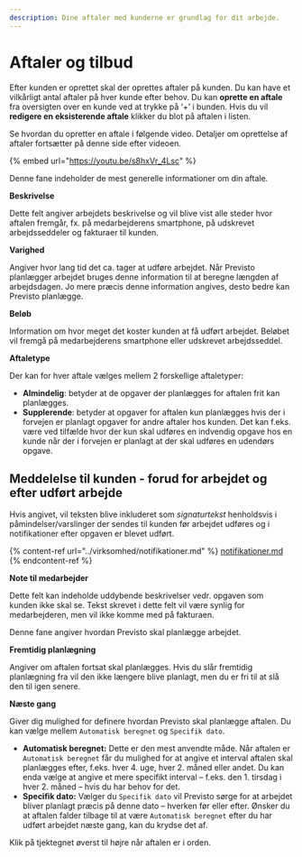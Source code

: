 ```yaml
---
description: Dine aftaler med kunderne er grundlag for dit arbejde.
---
```


# Aftaler og tilbud

Efter kunden er oprettet skal der oprettes aftaler på kunden. Du kan have et vilkårligt antal aftaler på hver kunde efter behov. Du kan **oprette en aftale** fra oversigten over en kunde ved at trykke på ‘+’ i bunden. Hvis du vil **redigere en eksisterende aftale** klikker du blot på aftalen i listen.

Se hvordan du opretter en aftale i følgende video. Detaljer om oprettelse af aftaler fortsætter på denne side efter videoen.

{% embed url="https://youtu.be/s8hxVr_4Lsc" %}

Denne fane indeholder de mest generelle informationer om din aftale.

**Beskrivelse**

Dette felt angiver arbejdets beskrivelse og vil blive vist alle steder hvor aftalen fremgår, fx. på medarbejderens smartphone, på udskrevet arbejdsseddeler og fakturaer til kunden.

**Varighed**

Angiver hvor lang tid det ca. tager at udføre arbejdet. Når Previsto planlægger arbejdet bruges denne information til at beregne længden af arbejdsdagen. Jo mere præcis denne information angives, desto bedre kan Previsto planlægge.

**Beløb**

Information om hvor meget det koster kunden at få udført arbejdet. Beløbet vil fremgå på medarbejderens smartphone eller udskrevet arbejdsseddel.

**Aftaletype**

Der kan for hver aftale vælges mellem 2 forskellige aftaletyper:

* **Almindelig**: betyder at de opgaver der planlægges for aftalen frit kan planlægges.
* **Supplerende**: betyder at opgaver for aftalen kun planlægges hvis der i forvejen er planlagt opgaver for andre aftaler hos kunden. Det kan f.eks. være ved tilfælde hvor der kun skal udføres en indvendig opgave hos en kunde når der i forvejen er planlagt at der skal udføres en udendørs opgave.&#x20;

## Meddelelse til kunden - forud for arbejdet og efter udført arbejde

Hvis angivet, vil teksten blive inkluderet som _signaturtekst_ henholdsvis i påmindelser/varslinger der sendes til kunden før arbejdet udføres og i notifikationer efter opgaven er blevet udført.

{% content-ref url="../virksomhed/notifikationer.md" %}
[notifikationer.md](../virksomhed/notifikationer.md)
{% endcontent-ref %}

**Note til medarbejder**

Dette felt kan indeholde uddybende beskrivelser vedr. opgaven som kunden ikke skal se. Tekst skrevet i dette felt vil være synlig for medarbejderen, men vil ikke komme med på fakturaen.

Denne fane angiver hvordan Previsto skal planlægge arbejdet.

**Fremtidig planlægning**

Angiver om aftalen fortsat skal planlægges. Hvis du slår fremtidig planlægning fra vil den ikke længere blive planlagt, men du er fri til at slå den til igen senere.

**Næste gang**

Giver dig mulighed for definere hvordan Previsto skal planlægge aftalen. Du kan vælge mellem `Automatisk beregnet` og `Specifik dato`.

* **Automatisk beregnet:** Dette er den mest anvendte måde. Når aftalen er `Automatisk beregnet` får du mulighed for at angive et interval aftalen skal planlægges efter, f.eks. hver 4. uge, hver 2. måned eller andet. Du kan enda vælge at angive et mere specifikt interval – f.eks. den 1. tirsdag i hver 2. måned – hvis du har behov for det.
* **Specifik dato:** Vælger du `Specifik dato` vil Previsto sørge for at arbejdet bliver planlagt præcis på denne dato – hverken før eller efter. Ønsker du at aftalen falder tilbage til at være `Automatisk beregnet` efter du har udført arbejdet næste gang, kan du krydse det af.

Klik på tjektegnet øverst til højre når aftalen er i orden.
